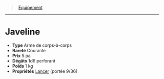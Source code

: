 ﻿---
!Equipment
Type: Arme de corps-à-corps
Price: 5 pa
Weight: 1 kg
Rarity: Courante
Damages: 1d6 perforant
Properties: '[Lancer](hd_weapons_lancer.md) (portée 9/36)'
Id: equipment_hd.md#javeline
ParentLink: equipment_hd.md#Équipement
Name: Javeline
ParentName: Équipement
NameLevel: 1
---
> [Équipement](hd_equipment.md)

---

# Javeline

- **Type** Arme de corps-à-corps
- **Rareté** Courante
- **Prix** 5 pa
- **Dégâts** 1d6 perforant
- **Poids** 1 kg
- **Propriétés** [Lancer](hd_weapons_lancer.md) (portée 9/36)

